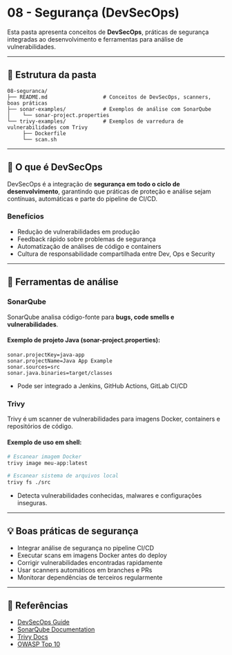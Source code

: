 # 08 - Segurança (DevSecOps)

Esta pasta apresenta conceitos de **DevSecOps**, práticas de segurança integradas ao desenvolvimento e ferramentas para análise de vulnerabilidades.

---

## 📂 Estrutura da pasta

```text
08-seguranca/
├── README.md                  # Conceitos de DevSecOps, scanners, boas práticas
├── sonar-examples/            # Exemplos de análise com SonarQube
│    └── sonar-project.properties
└── trivy-examples/            # Exemplos de varredura de vulnerabilidades com Trivy
     ├── Dockerfile
     └── scan.sh
```

---

## 🎯 O que é DevSecOps

DevSecOps é a integração de **segurança em todo o ciclo de desenvolvimento**, garantindo que práticas de proteção e análise sejam contínuas, automáticas e parte do pipeline de CI/CD.

### Benefícios
- Redução de vulnerabilidades em produção
- Feedback rápido sobre problemas de segurança
- Automatização de análises de código e containers
- Cultura de responsabilidade compartilhada entre Dev, Ops e Security

---

## 🧪 Ferramentas de análise

### SonarQube

SonarQube analisa código-fonte para **bugs, code smells e vulnerabilidades**.

#### Exemplo de projeto Java (sonar-project.properties):

```properties
sonar.projectKey=java-app
sonar.projectName=Java App Example
sonar.sources=src
sonar.java.binaries=target/classes
```

- Pode ser integrado a Jenkins, GitHub Actions, GitLab CI/CD

### Trivy

Trivy é um scanner de vulnerabilidades para imagens Docker, containers e repositórios de código.

#### Exemplo de uso em shell:

```bash
# Escanear imagem Docker
trivy image meu-app:latest

# Escanear sistema de arquivos local
trivy fs ./src
```

- Detecta vulnerabilidades conhecidas, malwares e configurações inseguras.

___

## 💡 Boas práticas de segurança

- Integrar análise de segurança no pipeline CI/CD
- Executar scans em imagens Docker antes do deploy
- Corrigir vulnerabilidades encontradas rapidamente
- Usar scanners automáticos em branches e PRs
- Monitorar dependências de terceiros regularmente

___

## 🔗 Referências

- [DevSecOps Guide](https://owasp.org/www-project-devsecops-guide/)
- [SonarQube Documentation](https://docs.sonarqube.org/)
- [Trivy Docs](https://aquasecurity.github.io/trivy/)
- [OWASP Top 10](https://owasp.org/Top10/)

